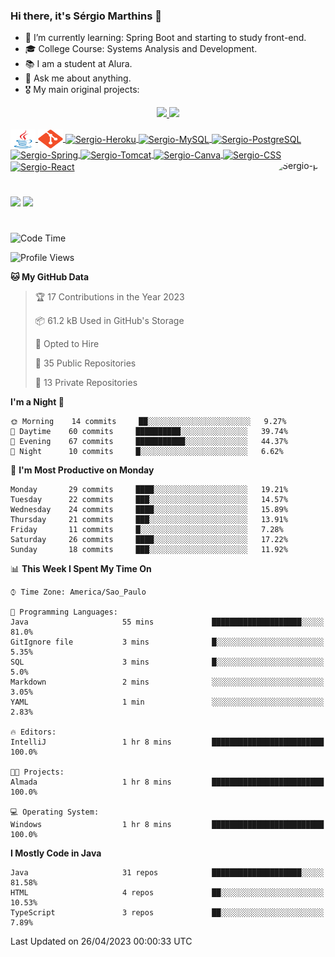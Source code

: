 ### Hi there, it's Sérgio Marthins 👋


- 🌱 I’m currently learning: Spring Boot and starting to study front-end.
- 🎓 College Course: Systems Analysis and Development.
- 📚  I am a student at Alura.
- 💬 Ask me about anything.
- 🎖 My main original projects: 

<div align="center">
  <a href="https://github.com/Almadavic">
  <img height="180em" src="https://github-readme-stats.vercel.app/api?username=Marthiins&show_icons=true&theme=dracula&include_all_commits=true&count_private=true"/>
  <img height="180em" src="https://github-readme-stats.vercel.app/api/top-langs/?username=Marthiins&layout=compact&langs_count=7&theme=dracula"/>
</div>
<div style="display: inline_block"><br>
  <img align="center" alt="Sergio-Java" height="30" width="40" src="https://raw.githubusercontent.com/devicons/devicon/master/icons/java/java-original.svg">
  <img align="center" alt="Sergio-Git" height="30" width="40" src="https://raw.githubusercontent.com/devicons/devicon/master/icons/git/git-original.svg">
  <img align="center" alt="Sergio-Heroku" height="30" width="40" src="https://cdn.jsdelivr.net/gh/devicons/devicon/icons/heroku/heroku-plain-wordmark.svg" />             
  <img align="center" alt="Sergio-MySQL" height="30" width="40" src="https://cdn.jsdelivr.net/gh/devicons/devicon/icons/mysql/mysql-original-wordmark.svg" />
  <img align="center" alt="Sergio-PostgreSQL" height="30" width="40" src="https://cdn.jsdelivr.net/gh/devicons/devicon/icons/postgresql/postgresql-plain-wordmark.svg" />
  <img align="center" alt="Sergio-Spring" height="30" width="40" src="https://cdn.jsdelivr.net/gh/devicons/devicon/icons/spring/spring-original-wordmark.svg" />
  <img align="center" alt="Sergio-Tomcat" height="30" width="40" src="https://cdn.jsdelivr.net/gh/devicons/devicon/icons/tomcat/tomcat-original-wordmark.svg" />
  <img align="center" alt="Sergio-Canva" height="30" width="40" src="https://cdn.jsdelivr.net/gh/devicons/devicon/icons/canva/canva-original.svg" />
  <img align="center" alt="Sergio-CSS" height="30" width="40" src="https://cdn.jsdelivr.net/gh/devicons/devicon/icons/css3/css3-original.svg" />
  <img align="center" alt="Sergio-React" height="30" width="40" src="https://cdn.jsdelivr.net/gh/devicons/devicon/icons/react/react-original.svg" />        
  <img align="right" alt="Sergio-pic" height="150" style="border-radius:50px;" src="https://user-images.githubusercontent.com/47826754/188357708-748fc4f4-5846-47a3-9063-ce04eeefcb8f.png">
</div>

#

<div> 
 <a href = "mailto:sergio.marthiins@gmail.com"><img src="https://img.shields.io/badge/-Gmail-%23333?style=for-the-badge&logo=gmail&logoColor=white" target="_blank"></a>
  <a href="https://www.linkedin.com/in/.........../" target="_blank"><img src="https://img.shields.io/badge/-LinkedIn-%230077B5?style=for-the-badge&logo=linkedin&logoColor=white" target="_blank"></a> 
</div>

#

<!--START_SECTION:waka-->
![Code Time](http://img.shields.io/badge/Code%20Time-42%20hrs%2034%20mins-blue)

![Profile Views](http://img.shields.io/badge/Profile%20Views-0-blue)

**🐱 My GitHub Data** 

> 🏆 17 Contributions in the Year 2023
 > 
> 📦 61.2 kB Used in GitHub's Storage 
 > 
> 💼 Opted to Hire
 > 
> 📜 35 Public Repositories 
 > 
> 🔑 13 Private Repositories  
 > 
**I'm a Night 🦉** 

```text
🌞 Morning    14 commits     ██░░░░░░░░░░░░░░░░░░░░░░░   9.27% 
🌇 Daytime    60 commits     ██████████░░░░░░░░░░░░░░░   39.74% 
🌃 Evening    67 commits     ███████████░░░░░░░░░░░░░░   44.37% 
🌙 Night      10 commits     █░░░░░░░░░░░░░░░░░░░░░░░░   6.62%

```
📅 **I'm Most Productive on Monday** 

```text
Monday       29 commits     ████░░░░░░░░░░░░░░░░░░░░░   19.21% 
Tuesday      22 commits     ███░░░░░░░░░░░░░░░░░░░░░░   14.57% 
Wednesday    24 commits     ████░░░░░░░░░░░░░░░░░░░░░   15.89% 
Thursday     21 commits     ███░░░░░░░░░░░░░░░░░░░░░░   13.91% 
Friday       11 commits     █░░░░░░░░░░░░░░░░░░░░░░░░   7.28% 
Saturday     26 commits     ████░░░░░░░░░░░░░░░░░░░░░   17.22% 
Sunday       18 commits     ███░░░░░░░░░░░░░░░░░░░░░░   11.92%

```


📊 **This Week I Spent My Time On** 

```text
⌚︎ Time Zone: America/Sao_Paulo

💬 Programming Languages: 
Java                     55 mins             ████████████████████░░░░░   81.0% 
GitIgnore file           3 mins              █░░░░░░░░░░░░░░░░░░░░░░░░   5.35% 
SQL                      3 mins              █░░░░░░░░░░░░░░░░░░░░░░░░   5.0% 
Markdown                 2 mins              ░░░░░░░░░░░░░░░░░░░░░░░░░   3.05% 
YAML                     1 min               ░░░░░░░░░░░░░░░░░░░░░░░░░   2.83%

🔥 Editors: 
IntelliJ                 1 hr 8 mins         █████████████████████████   100.0%

🐱‍💻 Projects: 
Almada                   1 hr 8 mins         █████████████████████████   100.0%

💻 Operating System: 
Windows                  1 hr 8 mins         █████████████████████████   100.0%

```

**I Mostly Code in Java** 

```text
Java                     31 repos            ████████████████████░░░░░   81.58% 
HTML                     4 repos             ██░░░░░░░░░░░░░░░░░░░░░░░   10.53% 
TypeScript               3 repos             ██░░░░░░░░░░░░░░░░░░░░░░░   7.89%

```



 Last Updated on 26/04/2023 00:00:33 UTC
<!--END_SECTION:waka-->

